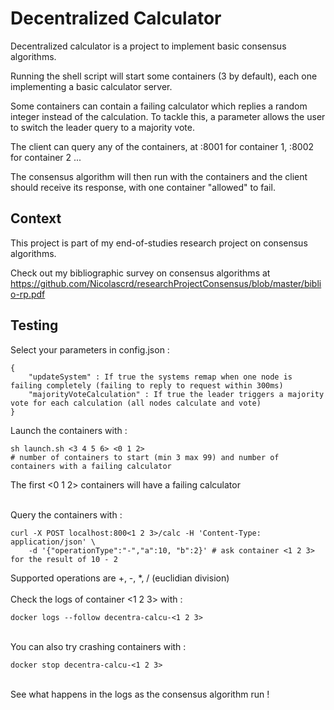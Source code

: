 # Decentralized Calculator

Decentralized calculator is a project to implement basic consensus algorithms.

Running the shell script will start some containers (3 by default), each one implementing a basic calculator server.

Some containers can contain a failing calculator which replies a random integer instead of the calculation.
To tackle this, a parameter allows the user to switch the leader query to a majority vote.

The client can query any of the containers, at :8001 for container 1, :8002 for container 2 ...

The consensus algorithm will then run with the containers and the client should receive its response, with one container "allowed" to fail.

## Context

This project is part of my end-of-studies research project on consensus algorithms.

Check out my bibliographic survey on consensus algorithms at https://github.com/Nicolascrd/researchProjectConsensus/blob/master/biblio-rp.pdf 

## Testing

Select your parameters in config.json :

```
{
    "updateSystem" : If true the systems remap when one node is failing completely (failing to reply to request within 300ms)
    "majorityVoteCalculation" : If true the leader triggers a majority vote for each calculation (all nodes calculate and vote)
}
```


Launch the containers with :

```
sh launch.sh <3 4 5 6> <0 1 2>
# number of containers to start (min 3 max 99) and number of containers with a failing calculator
```
The first <0 1 2> containers will have a failing calculator

\
Query the containers with :

```
curl -X POST localhost:800<1 2 3>/calc -H 'Content-Type: application/json' \
    -d '{"operationType":"-","a":10, "b":2}' # ask container <1 2 3> for the result of 10 - 2
```
Supported operations are +, -, *, / (euclidian division)
\
\
Check the logs of container <1 2 3> with :

```
docker logs --follow decentra-calcu-<1 2 3>
```
\
You can also try crashing containers with :

```
docker stop decentra-calcu-<1 2 3>
```
\
See what happens in the logs as the consensus algorithm run !

